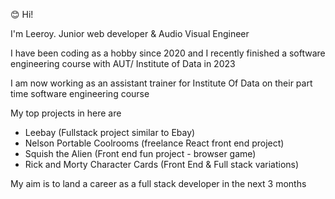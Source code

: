 😊 Hi!

I'm Leeroy. Junior web developer & Audio Visual Engineer

I have been coding as a hobby since 2020 and I recently finished a software engineering course with AUT/ Institute of Data in 2023

I am now working as an assistant trainer for Institute Of Data on their part time software engineering course


My top projects in here are 
* Leebay (Fullstack project similar to Ebay)
* Nelson Portable Coolrooms (freelance React front end project)
* Squish the Alien (Front end fun project - browser game)
* Rick and Morty Character Cards (Front End & Full stack variations)


My aim is to land a career as a full stack developer in the next 3 months
